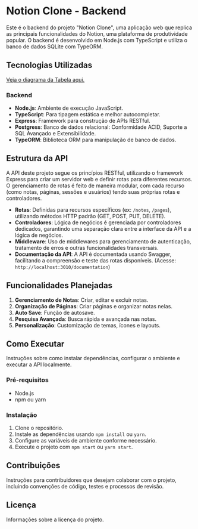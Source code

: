 
# Notion Clone - Backend

Este é o backend do projeto "Notion Clone", uma aplicação web que replica as principais funcionalidades do Notion, uma plataforma de produtividade popular. O backend é desenvolvido em Node.js com TypeScript e utiliza o banco de dados SQLite com TypeORM.

## Tecnologias Utilizadas

[Veja o diagrama da Tabela aqui.](https://dbdiagram.io/d/6524338effbf5169f0568391)

### Backend

- **Node.js**: Ambiente de execução JavaScript.
- **TypeScript**: Para tipagem estática e melhor autocompletar.
- **Express**: Framework para construção de APIs RESTful.
- **Postgress**: Banco de dados relacional: Conformidade ACID, Suporte a SQL Avançado e Extensibilidade.
- **TypeORM**: Biblioteca ORM para manipulação de banco de dados.

## Estrutura da API

A API deste projeto segue os princípios RESTful, utilizando o framework Express para criar um servidor web e definir rotas para diferentes recursos. O gerenciamento de rotas é feito de maneira modular, com cada recurso (como notas, páginas, sessões e usuários) tendo suas próprias rotas e controladores. 

- **Rotas**: Definidas para recursos específicos (ex: `/notes`, `/pages`), utilizando métodos HTTP padrão (GET, POST, PUT, DELETE).
- **Controladores**: Lógica de negócios é gerenciada por controladores dedicados, garantindo uma separação clara entre a interface da API e a lógica de negócios.
- **Middleware**: Uso de middlewares para gerenciamento de autenticação, tratamento de erros e outras funcionalidades transversais.
- **Documentação da API**: A API é documentada usando Swagger, facilitando a compreensão e teste das rotas disponíveis.  (Acesse: `http://localhost:3010/documentation`)

## Funcionalidades Planejadas

1. **Gerenciamento de Notas**: Criar, editar e excluir notas.
2. **Organização de Páginas**: Criar páginas e organizar notas nelas.
3. **Auto Save**: Função de autosave.
4. **Pesquisa Avançada**: Busca rápida e avançada nas notas.
5. **Personalização**: Customização de temas, ícones e layouts.

## Como Executar

Instruções sobre como instalar dependências, configurar o ambiente e executar a API localmente.

### Pré-requisitos

- Node.js
- npm ou yarn

### Instalação

1. Clone o repositório.
2. Instale as dependências usando `npm install` ou `yarn`.
3. Configure as variáveis de ambiente conforme necessário.
4. Execute o projeto com `npm start` ou `yarn start`.

## Contribuições

Instruções para contribuidores que desejam colaborar com o projeto, incluindo convenções de código, testes e processos de revisão.

## Licença

Informações sobre a licença do projeto.

